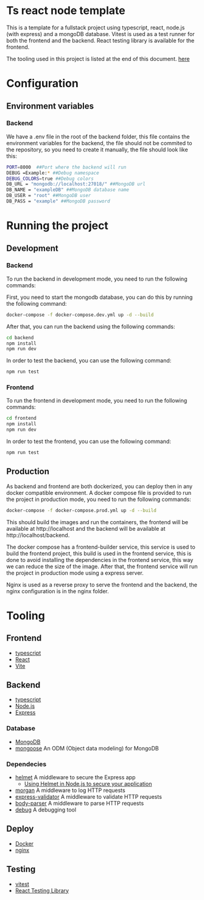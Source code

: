 # Ts react node template

This is a template for a fullstack project using typescript, react, node.js (with express) and a mongoDB database.
Vitest is used as a test runner for both the frontend and the backend. React testing library is available for the frontend.

The tooling used in this project is listed at the end of this document. [here](#tooling)

# Configuration

## Environment variables

### Backend
We have a .env file in the root of the backend folder, this file contains the environment variables for the backend, the file should not be commited to the repository, so you need to create it manually, the file should look like this:

```bash
PORT=8000  ##Port where the backend will run
DEBUG =Example:* ##Debug namespace
DEBUG_COLORS=true ##Debug colors
DB_URL = "mongodb://localhost:27018/" ##MongoDB url
DB_NAME = "exampleDB" ##MongoDB database name
DB_USER = "root" ##MongoDB user
DB_PASS = "example" ##MongoDB password
```

# Running the project

## Development

### Backend
To run the backend in development mode, you need to run the following commands:

First, you need to start the mongodb database, you can do this by running the following command:

```bash
docker-compose -f docker-compose.dev.yml up -d --build
```

After that, you can run the backend using the following commands:

```bash
cd backend
npm install
npm run dev
```
In order to test the backend, you can use the following command:

```bash
npm run test
```

### Frontend
To run the frontend in development mode, you need to run the following commands:

```bash
cd frontend
npm install
npm run dev
```

In order to test the frontend, you can use the following command:

```bash
npm run test
```

## Production

As backend and frontend are both dockerized, you can deploy then in any docker compatible environment.
A docker compose file is provided to run the project in production mode, you need to run the following commands:

```bash
docker-compose -f docker-compose.prod.yml up -d --build
```

This should build the images and run the containers, the frontend will be available at http://localhost and the backend will be available at http://localhost/backend.

The docker compose has a frontend-builder service, this service is used to build the frontend project, this build is used in the frontend service, this is done to avoid installing the dependencies in the frontend service, this way we can reduce the size of the image.
After that, the frontend service will run the project in production mode using a express server.

Nginx is used as a reverse proxy to serve the frontend and the backend, the nginx configuration is in the nginx folder.

# Tooling

## Frontend
- [typescript](https://www.typescriptlang.org/)
- [React](https://reactjs.org/)
- [Vite](https://vitejs.dev/)

## Backend
- [typescript](https://www.typescriptlang.org/)
- [Node.js](https://nodejs.org/en/)
- [Express](https://expressjs.com/)

### Database
- [MongoDB](https://www.mongodb.com/)
- [mongoose](https://mongoosejs.com/) An ODM (Object data modeling) for MongoDB

### Dependecies

- [helmet](https://helmetjs.github.io/) A middleware to secure the Express app 
  - [Using Helmet in Node.js to secure your application](https://blog.logrocket.com/using-helmet-node-js-secure-application/)
- [morgan](https://github.com/expressjs/morgan#readme) A middleware to log HTTP requests
- [express-validator](https://express-validator.github.io/docs/) A middleware to validate HTTP requests
- [body-parser](https://www.npmjs.com/package/body-parser) A middleware to parse HTTP requests
- [debug](https://github.com/debug-js/debug#readme) A debugging tool


## Deploy
- [Docker](https://www.docker.com/)
- [nginx](https://www.nginx.com/)

## Testing
- [vitest](https://vitest.dev/)
- [React Testing Library](https://testing-library.com/docs/react-testing-library/intro/)
  
